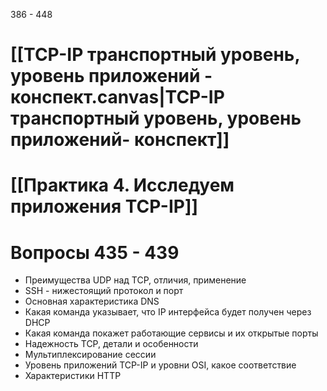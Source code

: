 386 - 448

# [[TCP-IP транспортный уровень, уровень приложений - конспект.canvas|TCP-IP транспортный уровень, уровень приложений- конспект]]
# [[Практика 4. Исследуем приложения TCP-IP]]

# Вопросы 435 - 439

- Преимущества UDP над TCP, отличия, применение
- SSH - нижестоящий протокол и порт
- Основная характеристика DNS
- Какая команда указывает, что IP интерфейса будет получен через DHCP
- Какая команда покажет работающие сервисы и их открытые порты
- Надежность TCP, детали и особенности
- Мультиплексирование сессии
- Уровень приложений TCP-IP и уровни OSI, какое соответствие
- Характеристики HTTP